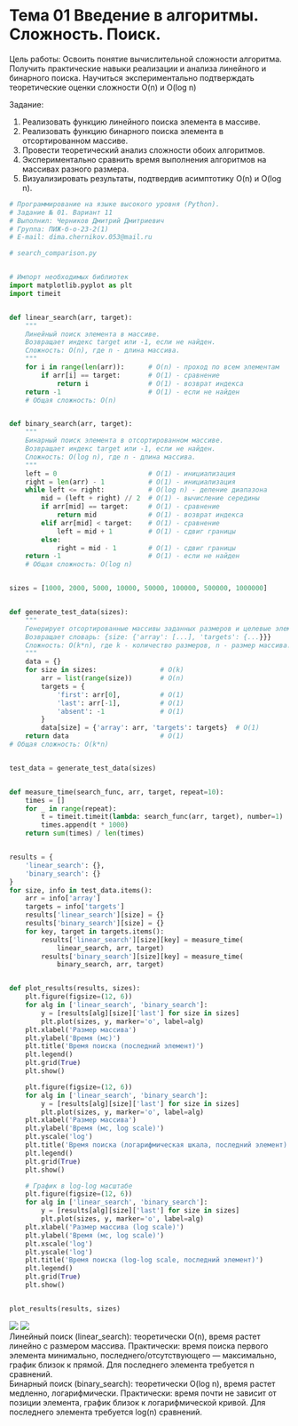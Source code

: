 # Тема 01 Введение в алгоритмы. Сложность. Поиск.

Цель работы: Освоить понятие вычислительной сложности алгоритма. Получить практические навыки
 реализации и анализа линейного и бинарного поиска. Научиться экспериментально подтверждать
 теоретические оценки сложности O(n) и O(log n)

Задание: 
 1. Реализовать функцию линейного поиска элемента в массиве.
 2. Реализовать функцию бинарного поиска элемента в отсортированном массиве.
 3. Провести теоретический анализ сложности обоих алгоритмов.
 4. Экспериментально сравнить время выполнения алгоритмов на массивах разного размера.
 5. Визуализировать результаты, подтвердив асимптотику O(n) и O(log n).


```PYTHON
# Программирование на языке высокого уровня (Python).
# Задание № 01. Вариант 11
# Выполнил: Черников Дмитрий Дмитриевич
# Группа: ПИЖ-б-о-23-2(1)
# E-mail: dima.chernikov.053@mail.ru

# search_comparison.py


# Импорт необходимых библиотек
import matplotlib.pyplot as plt
import timeit


def linear_search(arr, target):
    """
    Линейный поиск элемента в массиве.
    Возвращает индекс target или -1, если не найден.
    Сложность: O(n), где n - длина массива.
    """
    for i in range(len(arr)):      # O(n) - проход по всем элементам
        if arr[i] == target:       # O(1) - сравнение
            return i               # O(1) - возврат индекса
    return -1                      # O(1) - если не найден
    # Общая сложность: O(n)


def binary_search(arr, target):
    """
    Бинарный поиск элемента в отсортированном массиве.
    Возвращает индекс target или -1, если не найден.
    Сложность: O(log n), где n - длина массива.
    """
    left = 0                       # O(1) - инициализация
    right = len(arr) - 1           # O(1) - инициализация
    while left <= right:           # O(log n) - деление диапазона
        mid = (left + right) // 2  # O(1) - вычисление середины
        if arr[mid] == target:     # O(1) - сравнение
            return mid             # O(1) - возврат индекса
        elif arr[mid] < target:    # O(1) - сравнение
            left = mid + 1         # O(1) - сдвиг границы
        else:
            right = mid - 1        # O(1) - сдвиг границы
    return -1                      # O(1) - если не найден
    # Общая сложность: O(log n)


sizes = [1000, 2000, 5000, 10000, 50000, 100000, 500000, 1000000]


def generate_test_data(sizes):
    """
    Генерирует отсортированные массивы заданных размеров и целевые элементы.
    Возвращает словарь: {size: {'array': [...], 'targets': {...}}}
    Сложность: O(k*n), где k - количество размеров, n - размер массива.
    """
    data = {}
    for size in sizes:                # O(k)
        arr = list(range(size))       # O(n)
        targets = {
            'first': arr[0],          # O(1)
            'last': arr[-1],          # O(1)
            'absent': -1              # O(1)
        }
        data[size] = {'array': arr, 'targets': targets}  # O(1)
    return data                       # O(1)
# Общая сложность: O(k*n)


test_data = generate_test_data(sizes)


def measure_time(search_func, arr, target, repeat=10):
    times = []
    for _ in range(repeat):
        t = timeit.timeit(lambda: search_func(arr, target), number=1)
        times.append(t * 1000)
    return sum(times) / len(times)


results = {
    'linear_search': {},
    'binary_search': {}
}
for size, info in test_data.items():
    arr = info['array']
    targets = info['targets']
    results['linear_search'][size] = {}
    results['binary_search'][size] = {}
    for key, target in targets.items():
        results['linear_search'][size][key] = measure_time(
            linear_search, arr, target)
        results['binary_search'][size][key] = measure_time(
            binary_search, arr, target)


def plot_results(results, sizes):
    plt.figure(figsize=(12, 6))
    for alg in ['linear_search', 'binary_search']:
        y = [results[alg][size]['last'] for size in sizes]
        plt.plot(sizes, y, marker='o', label=alg)
    plt.xlabel('Размер массива')
    plt.ylabel('Время (мс)')
    plt.title('Время поиска (последний элемент)')
    plt.legend()
    plt.grid(True)
    plt.show()

    plt.figure(figsize=(12, 6))
    for alg in ['linear_search', 'binary_search']:
        y = [results[alg][size]['last'] for size in sizes]
        plt.plot(sizes, y, marker='o', label=alg)
    plt.xlabel('Размер массива')
    plt.ylabel('Время (мс, log scale)')
    plt.yscale('log')
    plt.title('Время поиска (логарифмическая шкала, последний элемент)')
    plt.legend()
    plt.grid(True)
    plt.show()

    # График в log-log масштабе
    plt.figure(figsize=(12, 6))
    for alg in ['linear_search', 'binary_search']:
        y = [results[alg][size]['last'] for size in sizes]
        plt.plot(sizes, y, marker='o', label=alg)
    plt.xlabel('Размер массива (log scale)')
    plt.ylabel('Время (мс, log scale)')
    plt.xscale('log')
    plt.yscale('log')
    plt.title('Время поиска (log-log scale, последний элемент)')
    plt.legend()
    plt.grid(True)
    plt.show()


plot_results(results, sizes)

```

<image src="time_complexity_plot.png">
<image src="time_complexity_plot_log.png">
<div>Линейный поиск (linear_search): теоретически O(n), время растет линейно с размером массива.
      Практически: время поиска первого элемента минимально, последнего/отсутствующего — максимально, график близок к прямой.
      Для последнего элемента требуется n сравнений.
<br>Бинарный поиск (binary_search): теоретически O(log n), время растет медленно, логарифмически.
      Практически: время почти не зависит от позиции элемента, график близок к логарифмической кривой.
      Для последнего элемента требуется log(n) сравнений.</div>
